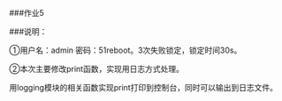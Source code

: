 ﻿###作业5

###说明：

①用户名：admin 密码：51reboot。3次失败锁定，锁定时间30s。

②本次主要修改print函数，实现用日志方式处理。

  用logging模块的相关函数实现print打印到控制台，同时可以输出到日志文件。





